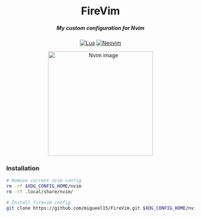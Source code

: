 <div align="center">

# FireVim
##### My custom configuration for Nvim

[![Lua](https://img.shields.io/badge/Lua-blue.svg?style=for-the-badge&logo=lua)](http://www.lua.org)
[![Neovim](https://img.shields.io/badge/Neovim%200.8+-green.svg?style=for-the-badge&logo=neovim)](https://neovim.io)

<img alt="Nvim image" height="280" src="" />
</div>

### Installation
```sh 
# Remove current nvim config
rm -rf $XDG_CONFIG_HOME/nvim
rm -rf .local/share/nvim/

# Install firevim config
git clone https://github.com/migueel15/FireVim.git $XDG_CONFIG_HOME/nvim
```
